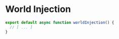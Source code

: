 # World Injection
```ts title="ee-tutorial-hello/src/Hello.ts"
export default async function worldInjection() {
  // [ ... ]
}
```
<!-- TODO: Talk about the xrengine.config.ts file connection -->
